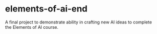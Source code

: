 # elements-of-ai-end
A final project to demonstrate ability in crafting new AI ideas to complete the Elements of AI course. 
